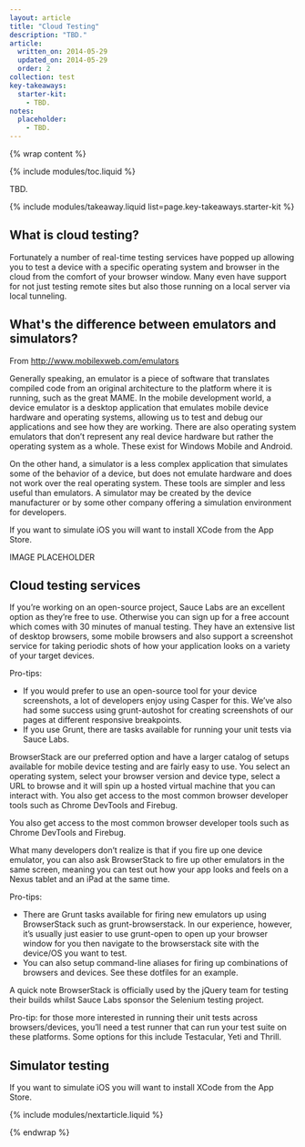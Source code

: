 ```yaml
---
layout: article
title: "Cloud Testing"
description: "TBD."
article:
  written_on: 2014-05-29
  updated_on: 2014-05-29
  order: 2
collection: test
key-takeaways:
  starter-kit:
    - TBD.
notes:
  placeholder:
    - TBD.
---
```

{% wrap content %}

{% include modules/toc.liquid %}

TBD.

{% include modules/takeaway.liquid list=page.key-takeaways.starter-kit %}

## What is cloud testing?

Fortunately a number of real-time testing services have popped up allowing you
to test a device with a specific operating system and browser in the cloud
from the comfort of your browser window.
Many even have support for not just testing remote sites
but also those running on a local server via local tunneling.

## What's the difference between emulators and simulators?

From http://www.mobilexweb.com/emulators

Generally speaking, an emulator is a piece of software that translates compiled code from an original architecture to the platform where it is running, such as the great MAME. In the mobile development world, a device emulator is a desktop application that emulates mobile device hardware and operating systems, allowing us to test and debug our applications and see how they are working. There are also operating system emulators that don’t represent any real device hardware but rather the operating system as a whole. These exist for Windows Mobile and Android.

On the other hand, a simulator is a less complex application that simulates some of the behavior of a device, but does not emulate hardware and does not work over the real operating system. These tools are simpler and less useful than emulators. A simulator may be created by the device manufacturer or by some other company offering a simulation environment for developers.

If you want to simulate iOS you will want to install XCode from the App Store.

IMAGE PLACEHOLDER

## Cloud testing services

If you’re working on an open-source project,
Sauce Labs are an excellent option as they’re free to use.
Otherwise you can sign up for a free account which comes with 30 minutes of manual testing.
They have an extensive list of desktop browsers,
some mobile browsers and also support a screenshot service for taking periodic shots
of how your application looks on a variety of your target devices.

Pro-tips:
* If you would prefer to use an open-source tool for your device screenshots,
a lot of developers enjoy using Casper for this.
We’ve also had some success using grunt-autoshot for creating screenshots of our pages
at different responsive breakpoints.
* If you use Grunt,
there are tasks available for running your unit tests via Sauce Labs.

BrowserStack are our preferred option and have a larger catalog of setups available
for mobile device testing and are fairly easy to use.
You select an operating system, select your browser version and device type,
select a URL to browse and it will spin up a hosted virtual machine
that you can interact with.
You also get access to the most common browser developer tools
such as Chrome DevTools and Firebug.

You also get access to the most common browser developer tools
such as Chrome DevTools and Firebug.

What many developers don’t realize is that if you fire up one device emulator,
you can also ask BrowserStack to fire up other emulators in the same screen,
meaning you can test out how your app looks and feels
on a Nexus tablet and an iPad at the same time.

Pro-tips:

* There are Grunt tasks available for firing new emulators up using BrowserStack
such as grunt-browserstack.
In our experience, however, it’s usually just easier to use grunt-open
to open up your browser window for you then navigate to the browserstack site
with the device/OS you want to test.
* You can also setup command-line aliases
for firing up combinations of browsers and devices.
See these dotfiles for an example.

A quick note BrowserStack is officially used by the jQuery team for testing their builds whilst Sauce Labs sponsor the Selenium testing project.

Pro-tip: for those more interested in running their unit tests
across browsers/devices,
you’ll need a test runner that can run your test suite on these platforms.
Some options for this include Testacular, Yeti and Thrill.

## Simulator testing

If you want to simulate iOS you will want to install XCode from the App Store.

{% include modules/nextarticle.liquid %}

{% endwrap %}
